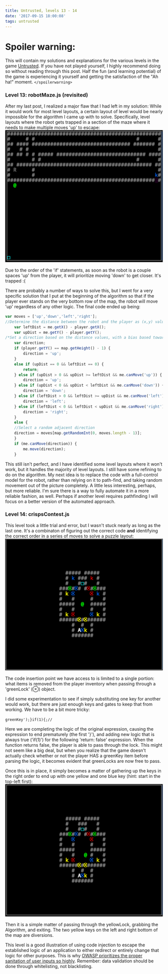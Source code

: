 ```yaml
---
title: Untrusted, levels 13 - 14
date: '2017-09-15 18:00:08'
tags: untrusted
---
```


# Spoiler warning:
This will contain my solutions and explanations for the various levels in the game [Untrusted](https://alexnisnevich.github.io/untrusted/). If you have not played yourself, I highly recommend doing so without reading through this post. Half the fun (and learning potential) of the game is experiencing it yourself and getting the satisfaction of the "Ah ha!" moment.
`</spoilerwarning>`

### Level 13: robotMaze.js (revisited)
After my last post, I realized a major flaw that I had left in my solution: While it would work for most level layouts, a certain layout of level would be nearly impossible for the algorithm I came up with to solve. Specifically, level layouts where the robot gets trapped in a section of the maze where it needs to make multiple moves 'up' to escape:
![Screen-Shot-2017-09-15-at-9.33.27-AM](/assets/images/Screen-Shot-2017-09-15-at-9.33.27-AM.png)

Due to the order of the 'if' statements, as soon as the robot is a couple spaces 'up' from the player, it will prioritize moving 'down' to get closer. It's trapped :(

There are probably a number of ways to solve this, but I went for a very specific solution that I put at the beginning of the algorithm so that if the player ever stands on the very bottom row of the map, the robot will move 'up' regardless of any other logic. The final code ended up being:

~~~ javascript
var moves = ['up','down','left','right'];
//Determine the distance between the robot and the player as (x,y) values             
    var leftDist = me.getX() - player.getX();
    var upDist = me.getY() - player.getY();
/*Set a direction based on the distance values, with a bias based toward the greater value in the pair, and a slight bias for 'up' and 'left' when distances are equal*/
    var direction;
    if (player.getY() == map.getHeight() - 1) {
    	direction = 'up';
    }
    else if (upDist == 0 && leftDist == 0) {
        return;
    } else if (upDist > 0 && upDist >= leftDist && me.canMove('up')) {
        direction = 'up';
    } else if (upDist < 0 && upDist < leftDist && me.canMove('down')) {
        direction = 'down';
    } else if (leftDist > 0 && leftDist >= upDist && me.canMove('left')) {
        direction = 'left';
    } else if (leftDist < 0 && leftDist < upDist && me.canMove('right')) {
        direction = 'right';
    }
    else {
    //Select a random adjacent direction
    direction = moves[map.getRandomInt(0, moves.length - 1)];
	}
    if (me.canMove(direction)) {
        me.move(direction);
    }
~~~

This still isn't perfect, and I have identified some level layouts where it won't work, but it handles the majority of level layouts. I still have some refining to do on the algorithm. My next idea is to replace the code with a full-control model for the robot, rather than relying on it to path-find, and taking random movement out of the picture completely. A little less interesting, perhaps, but more reliable. I'm sure there is a way to fully automate it in a more reliable fashion, as well. Perhaps if another level requires pathfinding I will focus on a better version of the automated approach.

### Level 14: crispsContest.js
This level took a little trial and error, but I wasn't stuck nearly as long as the last one. It's a combinaton of figuring out the correct code **and** identifying the correct order in a series of moves to solve a puzzle layout:
![Screen-Shot-2017-09-15-at-9.50.22-AM](/assets/images/Screen-Shot-2017-09-15-at-9.50.22-AM.png)

The code insertion point we have access to is limited to a single portion: what items is removed from the player inventory when passing through a 'greenLock' (⊗) object.

I did some experimentation to see if simply substituting one key for another would work, but there are just enough keys and gates to keep that from working. We have to be a bit more tricky:

`greenKey');}if(1){;//`

Here we are completing the logic of the original expression, causing the expression to end prematurely (the first '}'), and adding new logic that is always true ('if(1)') for the following 'return: false' expression.
When the function returns false, the player is able to pass through the lock.
This might not seem like a big deal, but when you realize that the game doesn't actually check whether or not the player HAS a greenKey item before parsing the logic, it becomes evident that greenLocks are now free to pass.

Once this is in place, it simply becomes a matter of gathering up the keys in the right order to end up with one yellow and one blue key (hint: start in the top-left first):
![Screen-Shot-2017-09-15-at-9.56.34-AM](/assets/images/Screen-Shot-2017-09-15-at-9.56.34-AM.png)

Then it is a simple matter of passing through the yellowLock, grabbing the Algorithm, and exiting. The two yellow keys on the left and right bottom of the map are diversions.

This level is a good illustration of using code injection to escape the established logic of an application to either redirect or entirely change that logic for other purposes. This is why [OWASP prioritizes the proper sanitation of user inputs so highly](https://www.owasp.org/images/f/f8/OWASP_Top_10_-_2013.pdf). Remember: data validation should be done through whitelisting, not blacklisting.
